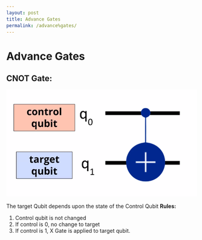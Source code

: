 ```yaml
---
layout: post
title: Advance Gates
permalink: /advance%gates/
---
```

# Advance Gates
## CNOT Gate:
![cnot-gate](../assets/images/cnot_gate.png)

The target Qubit depends upon the state of the Control Qubit
**Rules:**
1. Control qubit is not changed
2. If control is 0, no change to target
3. If control is 1, X Gate is applied to target qubit. 